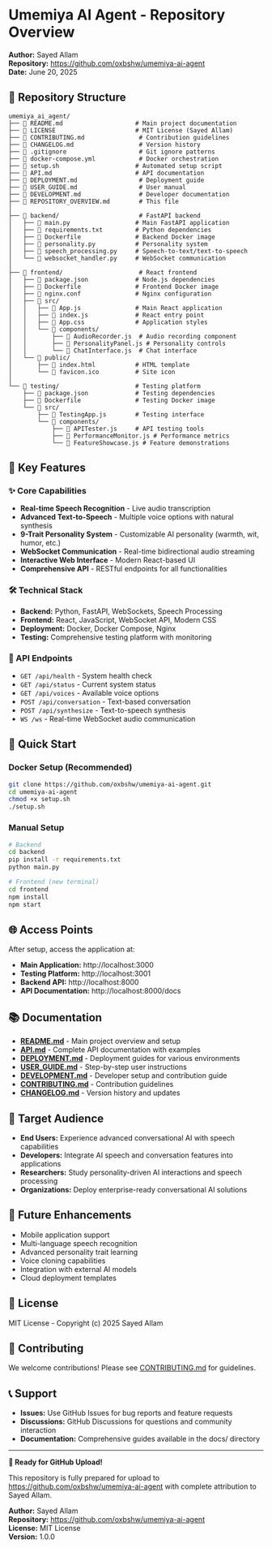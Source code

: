 # Umemiya AI Agent - Repository Overview

**Author:** Sayed Allam  
**Repository:** https://github.com/oxbshw/umemiya-ai-agent  
**Date:** June 20, 2025  

## 📁 Repository Structure

```
umemiya_ai_agent/
├── 📄 README.md                    # Main project documentation
├── 📄 LICENSE                      # MIT License (Sayed Allam)
├── 📄 CONTRIBUTING.md               # Contribution guidelines
├── 📄 CHANGELOG.md                  # Version history
├── 📄 .gitignore                    # Git ignore patterns
├── 📄 docker-compose.yml            # Docker orchestration
├── 📄 setup.sh                     # Automated setup script
├── 📄 API.md                       # API documentation
├── 📄 DEPLOYMENT.md                 # Deployment guide
├── 📄 USER_GUIDE.md                 # User manual
├── 📄 DEVELOPMENT.md                # Developer documentation
├── 📄 REPOSITORY_OVERVIEW.md        # This file
│
├── 📁 backend/                      # FastAPI backend
│   ├── 📄 main.py                  # Main FastAPI application
│   ├── 📄 requirements.txt         # Python dependencies
│   ├── 📄 Dockerfile               # Backend Docker image
│   ├── 📄 personality.py           # Personality system
│   ├── 📄 speech_processing.py     # Speech-to-text/text-to-speech
│   └── 📄 websocket_handler.py     # WebSocket communication
│
├── 📁 frontend/                     # React frontend
│   ├── 📄 package.json             # Node.js dependencies
│   ├── 📄 Dockerfile               # Frontend Docker image
│   ├── 📄 nginx.conf               # Nginx configuration
│   ├── 📁 src/
│   │   ├── 📄 App.js               # Main React application
│   │   ├── 📄 index.js             # React entry point
│   │   ├── 📄 App.css              # Application styles
│   │   └── 📁 components/
│   │       ├── 📄 AudioRecorder.js  # Audio recording component
│   │       ├── 📄 PersonalityPanel.js # Personality controls
│   │       └── 📄 ChatInterface.js  # Chat interface
│   └── 📁 public/
│       ├── 📄 index.html           # HTML template
│       └── 📄 favicon.ico          # Site icon
│
└── 📁 testing/                     # Testing platform
    ├── 📄 package.json             # Testing dependencies
    ├── 📄 Dockerfile               # Testing Docker image
    └── 📁 src/
        ├── 📄 TestingApp.js        # Testing interface
        └── 📁 components/
            ├── 📄 APITester.js     # API testing tools
            ├── 📄 PerformanceMonitor.js # Performance metrics
            └── 📄 FeatureShowcase.js # Feature demonstrations
```

## 🚀 Key Features

### ✨ Core Capabilities
- **Real-time Speech Recognition** - Live audio transcription
- **Advanced Text-to-Speech** - Multiple voice options with natural synthesis
- **9-Trait Personality System** - Customizable AI personality (warmth, wit, humor, etc.)
- **WebSocket Communication** - Real-time bidirectional audio streaming
- **Interactive Web Interface** - Modern React-based UI
- **Comprehensive API** - RESTful endpoints for all functionalities

### 🛠️ Technical Stack
- **Backend:** Python, FastAPI, WebSockets, Speech Processing
- **Frontend:** React, JavaScript, WebSocket API, Modern CSS
- **Deployment:** Docker, Docker Compose, Nginx
- **Testing:** Comprehensive testing platform with monitoring

### 📡 API Endpoints
- `GET /api/health` - System health check
- `GET /api/status` - Current system status
- `GET /api/voices` - Available voice options
- `POST /api/conversation` - Text-based conversation
- `POST /api/synthesize` - Text-to-speech synthesis
- `WS /ws` - Real-time WebSocket audio communication

## 🔧 Quick Start

### Docker Setup (Recommended)
```bash
git clone https://github.com/oxbshw/umemiya-ai-agent.git
cd umemiya-ai-agent
chmod +x setup.sh
./setup.sh
```

### Manual Setup
```bash
# Backend
cd backend
pip install -r requirements.txt
python main.py

# Frontend (new terminal)
cd frontend
npm install
npm start
```

## 🌐 Access Points

After setup, access the application at:
- **Main Application:** http://localhost:3000
- **Testing Platform:** http://localhost:3001
- **Backend API:** http://localhost:8000
- **API Documentation:** http://localhost:8000/docs

## 📚 Documentation

- **[README.md](README.md)** - Main project overview and setup
- **[API.md](API.md)** - Complete API documentation with examples
- **[DEPLOYMENT.md](DEPLOYMENT.md)** - Deployment guides for various environments
- **[USER_GUIDE.md](USER_GUIDE.md)** - Step-by-step user instructions
- **[DEVELOPMENT.md](DEVELOPMENT.md)** - Developer setup and contribution guide
- **[CONTRIBUTING.md](CONTRIBUTING.md)** - Contribution guidelines
- **[CHANGELOG.md](CHANGELOG.md)** - Version history and updates

## 🎯 Target Audience

- **End Users:** Experience advanced conversational AI with speech capabilities
- **Developers:** Integrate AI speech and conversation features into applications
- **Researchers:** Study personality-driven AI interactions and speech processing
- **Organizations:** Deploy enterprise-ready conversational AI solutions

## 🔮 Future Enhancements

- Mobile application support
- Multi-language speech recognition
- Advanced personality trait learning
- Voice cloning capabilities
- Integration with external AI models
- Cloud deployment templates

## 📄 License

MIT License - Copyright (c) 2025 Sayed Allam

## 🤝 Contributing

We welcome contributions! Please see [CONTRIBUTING.md](CONTRIBUTING.md) for guidelines.

## 📞 Support

- **Issues:** Use GitHub Issues for bug reports and feature requests
- **Discussions:** GitHub Discussions for questions and community interaction
- **Documentation:** Comprehensive guides available in the docs/ directory

---

**🎉 Ready for GitHub Upload!**

This repository is fully prepared for upload to https://github.com/oxbshw/umemiya-ai-agent with complete attribution to Sayed Allam.

**Author:** Sayed Allam  
**Repository:** https://github.com/oxbshw/umemiya-ai-agent  
**License:** MIT License  
**Version:** 1.0.0
